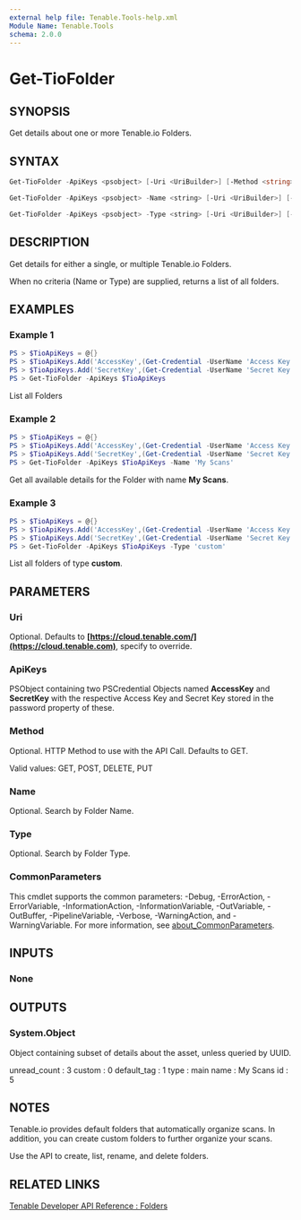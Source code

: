 ```yaml
---
external help file: Tenable.Tools-help.xml
Module Name: Tenable.Tools
schema: 2.0.0
---
```


# Get-TioFolder

## SYNOPSIS

Get details about one or more Tenable.io Folders.

## SYNTAX

```powershell
Get-TioFolder -ApiKeys <psobject> [-Uri <UriBuilder>] [-Method <string>] [<CommonParameters>]

Get-TioFolder -ApiKeys <psobject> -Name <string> [-Uri <UriBuilder>] [-Method <string>] [<CommonParameters>]

Get-TioFolder -ApiKeys <psobject> -Type <string> [-Uri <UriBuilder>] [-Method <string>] [<CommonParameters>]
```

## DESCRIPTION

Get details for either a single, or multiple Tenable.io Folders.

When no criteria (Name or Type) are supplied, returns a list of all folders.

## EXAMPLES

### Example 1

```powershell
PS > $TioApiKeys = @{}
PS > $TioApiKeys.Add('AccessKey',(Get-Credential -UserName 'Access Key'))
PS > $TioApiKeys.Add('SecretKey',(Get-Credential -UserName 'Secret Key'))
PS > Get-TioFolder -ApiKeys $TioApiKeys
```

List all Folders

### Example 2

```powershell
PS > $TioApiKeys = @{}
PS > $TioApiKeys.Add('AccessKey',(Get-Credential -UserName 'Access Key'))
PS > $TioApiKeys.Add('SecretKey',(Get-Credential -UserName 'Secret Key'))
PS > Get-TioFolder -ApiKeys $TioApiKeys -Name 'My Scans'
```

Get all available details for the Folder with name **My Scans**.

### Example 3

```powershell
PS > $TioApiKeys = @{}
PS > $TioApiKeys.Add('AccessKey',(Get-Credential -UserName 'Access Key'))
PS > $TioApiKeys.Add('SecretKey',(Get-Credential -UserName 'Secret Key'))
PS > Get-TioFolder -ApiKeys $TioApiKeys -Type 'custom'
```

List all folders of type **custom**.

## PARAMETERS

### Uri

Optional. Defaults to **[https://cloud.tenable.com/](https://cloud.tenable.com)**, specify to override.

### ApiKeys

PSObject containing two PSCredential Objects named **AccessKey** and **SecretKey** with the respective Access Key and Secret Key stored in the password property of these.

### Method

Optional. HTTP Method to use with the API Call.  Defaults to GET.

Valid values: GET, POST, DELETE, PUT

### Name

Optional. Search by Folder Name.

### Type

Optional. Search by Folder Type.

### CommonParameters

This cmdlet supports the common parameters: -Debug, -ErrorAction, -ErrorVariable, -InformationAction, -InformationVariable, -OutVariable, -OutBuffer, -PipelineVariable, -Verbose, -WarningAction, and -WarningVariable. For more information, see [about_CommonParameters](http://go.microsoft.com/fwlink/?LinkID=113216).

## INPUTS

### None

## OUTPUTS

### System.Object

Object containing subset of details about the asset, unless queried by UUID.

  unread_count : 3
  custom       : 0
  default_tag  : 1
  type         : main
  name         : My Scans
  id           : 5

## NOTES

Tenable.io provides default folders that automatically organize scans. In addition, you can create custom folders to further organize your scans.

Use the API to create, list, rename, and delete folders.

## RELATED LINKS

[Tenable Developer API Reference : Folders](https://developer.tenable.com/reference#folders)
